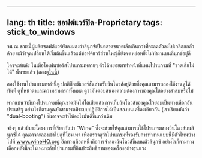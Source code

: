 
---
lang: th
title: ซอฟต์แวร์ปิด-Proprietary
tags: stick_to_windows
---

จน ณ ขณะนี้ผู้ผลิตซอฟต์แวร์ยังคงมองว่าลินุกซ์เป็นตลาดขนาดเล็กเกินกว่าที่จะลดตัวลงไปเกลือกกลั้วด้วย แม้ว่าจุดเปลี่ยนได้เริ่มต้นขึ้นแล้วแต่ซอฟต์แวร์ส่วนใหญ่ก็ยังคงเหย่อหยิ่งไม่ทำงานบนลินุกซ์อยู่ดี

ใครจะสนล่ะ ในเมื่อโอเพ่นซอร์สโปรแกรมหลายๆ ตัวได้ทยอยมาทำหน้าที่แทนโปรแกรมที่ "ขาดเสียไม่ได้" นั้นซะแล้ว (ลองดู<a href="/items/warez">ในนี้</a>)

ลองใช้งานโปรแกรมเหล่านี้ดู ปกติก็จะมีเวอร์ชั่นสำหรับวินโดวส์อยู่ด้วยซึ่งคุณสามารถลองใช้งานดูได้ทันที ดูที่หน้าตาและความสามารถทั้งหมด ดูว่ามันตอบสนองความต้องการของคุณได้อย่างสาสมหรือไม่

หากแม้นว่ามีบางโปรแกรมที่คุณขาดมันไม่ได้เสียแล้ว การเก็บวินโดวส์ของคุณไว้ย่อมเป็นทางเลือกอันประเสริฐ อย่างไรก็ตามคุณยังสามารถมีระบบปฏิบัติการได้เป็นสองบนเครื่องเดียวกัน (เราเรียกมันว่า "dual-booting") ซึ่งอาจจะทำให้อะไรมันดีขึ้นกว่าเดิม

จริงๆ แล้วมีบางโครงการที่เรียกกันว่า "Wine" ซึ่งจะช่วยให้คุณสามารถใช้โปรแกรมของวินโดวส์บนลินุกซ์ได้ คุณอาจจะลองเข้าไปดูที่โฮมเพจ เพื่อตรวจดูว่าโปรแกรมที่รองรับการทำงานแบบนี้มีตัวไหนบ้าง ไปที่ <a href="http://www.winehq.org">www.wineHQ.org</a> อีกทางเลือกหนึ่งคือการจำลองวินโดวส์ขี้นบนตัวลินุกซ์ อย่างไรก็ตามทางเลือกหลังนี้จะไม่เหมาะกับโปรแกรมที่กินประสิทธิภาพของเครื่องอย่างรุนแรง

